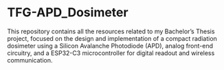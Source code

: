 # TFG-APD_Dosimeter
This repository contains all the resources related to my Bachelor’s Thesis project, focused on the design and implementation of a compact radiation dosimeter using a Silicon Avalanche Photodiode (APD), analog front-end circuitry, and a ESP32-C3 microcontroller for digital readout and wireless communication.
